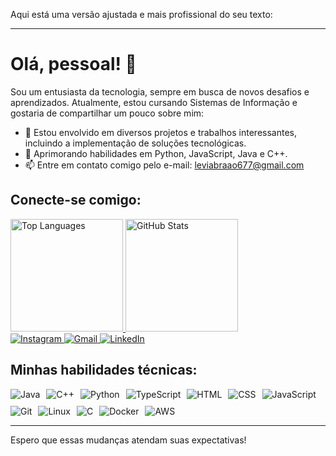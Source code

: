 Aqui está uma versão ajustada e mais profissional do seu texto:

---

# Olá, pessoal! 👋

Sou um entusiasta da tecnologia, sempre em busca de novos desafios e aprendizados. Atualmente, estou cursando Sistemas de Informação e gostaria de compartilhar um pouco sobre mim:

- 🔭 Estou envolvido em diversos projetos e trabalhos interessantes, incluindo a implementação de soluções tecnológicas.
- 🌱 Aprimorando habilidades em Python, JavaScript, Java e C++.
- 📫 Entre em contato comigo pelo e-mail: leviabraao677@gmail.com

## Conecte-se comigo:

<div>
    <a href="https://github.com/Abraao8levi" target="_blank">
        <img loading="lazy" height="180em" src="https://github-readme-stats.vercel.app/api/top-langs/?username=Abraao8levi&layout=compact&langs_count=7&theme=blue-green" alt="Top Languages">
    </a>
    <a href="https://github.com/Abraao8levi" target="_blank">
        <img loading="lazy" height="180em" src="https://github-readme-stats.vercel.app/api?username=Abraao8levi&show_icons=true&theme=blue-green&include_all_commits=true&count_private=true" alt="GitHub Stats">
    </a>
</div>

<div>
    <a href="https://www.instagram.com/abraao7levi/?igshid=OGQ5ZDc2ODk2ZA%3D%3D" target="_blank">
        <img src="https://img.shields.io/badge/-Instagram-%23E4405F?style=for-the-badge&logo=instagram&logoColor=white" alt="Instagram">
    </a>
    <a href="mailto:leviabraao677@gmail.com" target="_blank">
        <img src="https://img.shields.io/badge/-Gmail-%23333?style=for-the-badge&logo=gmail&logoColor=white" alt="Gmail">
    </a>
    <a href="https://www.linkedin.com/in/abra%C3%A3o-levi-de-andrade-pessoa-vitoriano-53a636229" target="_blank">
        <img src="https://img.shields.io/badge/-LinkedIn-%230077B5?style=for-the-badge&logo=linkedin&logoColor=white" alt="LinkedIn">
    </a>
</div>

## Minhas habilidades técnicas:

<div style="display: flex; flex-wrap: wrap; gap: 10px;">
    <img src="https://img.shields.io/badge/-Java-%23ED8B00?style=for-the-badge&logo=java&logoColor=white" alt="Java">
    <img src="https://img.shields.io/badge/-C++-%2300599C?style=for-the-badge&logo=c%2B%2B&logoColor=white" alt="C++">
    <img src="https://img.shields.io/badge/-Python-%233776AB?style=for-the-badge&logo=python&logoColor=white" alt="Python">
    <img src="https://img.shields.io/badge/-TypeScript-%23007ACC?style=for-the-badge&logo=typescript&logoColor=white" alt="TypeScript">
    <img src="https://img.shields.io/badge/-HTML-%23E34F26?style=for-the-badge&logo=html5&logoColor=white" alt="HTML">
    <img src="https://img.shields.io/badge/-CSS-%231572B6?style=for-the-badge&logo=css3&logoColor=white" alt="CSS">
    <img src="https://img.shields.io/badge/-JavaScript-%23F7DF1E?style=for-the-badge&logo=javascript&logoColor=black" alt="JavaScript">
    <img src="https://img.shields.io/badge/-Git-%23F05032?style=for-the-badge&logo=git&logoColor=white" alt="Git">
    <img src="https://img.shields.io/badge/-Linux-%23FCC624?style=for-the-badge&logo=linux&logoColor=black" alt="Linux">
    <img src="https://img.shields.io/badge/-C-%23A8B9CC?style=for-the-badge&logo=c&logoColor=white" alt="C">
    <img src="https://img.shields.io/badge/-Docker-%232496ED?style=for-the-badge&logo=docker&logoColor=white" alt="Docker">
    <img src="https://img.shields.io/badge/-AWS-%23FF9900?style=for-the-badge&logo=amazon-aws&logoColor=white" alt="AWS">
</div>

---

Espero que essas mudanças atendam suas expectativas!
